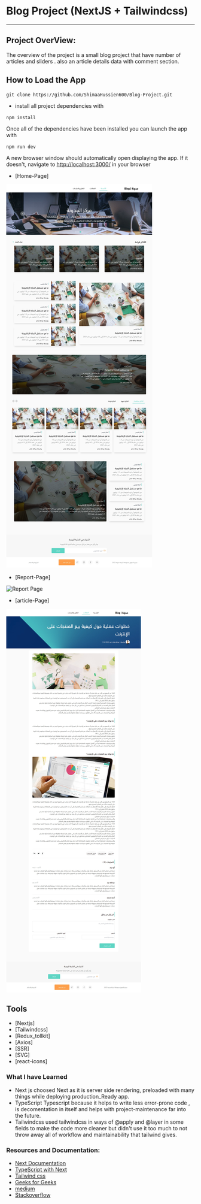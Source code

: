 # Blog Project (NextJS + Tailwindcss)
---

## Project OverView:

The overview of the project is a small blog project that have number of articles and sliders .
also an article details data with comment section.

## How to Load the App

```
git clone https://github.com/ShimaaHussien600/Blog-Project.git
```

- install all project dependencies with

```
npm install
```

Once all of the dependencies have been installed you can launch the app with

```
npm run dev
```

A new browser window should automatically open displaying the app.  If it doesn't, navigate to [http://localhost:3000/](http://localhost:3000/) in your browser

- [Home-Page]

![Home Page](/utils/screenshots/homePage.png "Home Page")

- [Report-Page]

![Report Page](/utils/screenshots/reports.jpeg "Report Page")

- [article-Page]

![article Page](/utils/screenshots/article.png "article Page")


## Tools

- [Nextjs]
- [Tailwindcss]
- [Redux_tollkit]
- [Axios]
- [SSR]
- [SVG]
- [react-icons]

### What I have Learned 
* Next js
choosed Next as it is server side rendering, preloaded with many things while deploying production_Ready app.
* TypeScript
Typescript because it helps to write less error-prone code , is decomentation in itself and helps with project-maintenance far into the future.
* Tailwindcss
used tailwindcss in ways of @apply and @layer in some fields to make the code more cleaner but didn't use it too much to not throw away all of workflow and maintainability that tailwind gives.

### Resources and Documentation:
- [Next Documentation](https://nextjs.org/docs/getting-started)
- [TypeScript with Next](https://nextjs.org/learn/excel/typescript)
- [Tailwind css](https://tailwindcss.com/docs/installation)
- [Geeks for Geeks](https://www.geeksforgeeks.org/)
- [medium](https://medium.com/)
- [Stackoverflow](https://stackoverflow.com/)


